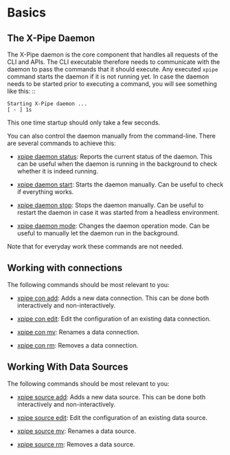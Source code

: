 # Basics


## The X-Pipe Daemon

The X-Pipe daemon is the core component that handles all requests of the CLI and APIs.
The CLI executable therefore needs to communicate with the daemon to pass the commands that it should execute.
Any executed ``xpipe`` command starts the daemon if it is not running yet.
In case the daemon needs to be started prior to executing a command, you will see something like this: ::

    Starting X-Pipe daemon ...
    [ - ] 1s

This one time startup should only take a few seconds.

You can also control the daemon manually from the command-line.
There are several commands to achieve this:

-  [xpipe daemon status](man/xpipe-daemon-status):
   Reports the current status of the daemon.
   This can be useful when the daemon is running in the background to check whether it is indeed running.

-  [xpipe daemon start](man/xpipe-daemon-start):
   Starts the daemon manually. Can be useful to check if everything works.

-  [xpipe daemon stop](man/xpipe-daemon-stop):
   Stops the daemon manually. Can be useful to restart the daemon
   in case it was started from a headless environment.

-  [xpipe daemon mode](man/xpipe-daemon-mode):
   Changes the daemon operation mode.
   Can be useful to manually let the daemon run in the background.

Note that for everyday work these commands are not needed.

## Working with connections

The following commands should be most relevant to you:

-  [xpipe con add](man/xpipe-store-add):
   Adds a new data connection.
   This can be done both interactively and non-interactively.

-  [xpipe con edit](man/xpipe-store-edit):
   Edit the configuration of an existing data connection.

-  [xpipe con mv](man/xpipe-store-mv):
   Renames a data connection.

-  [xpipe con rm](man/xpipe-store-rm):
   Removes a data connection.

## Working With Data Sources

The following commands should be most relevant to you:

-  [xpipe source add](man/xpipe-source-add):
   Adds a new data source.
   This can be done both interactively and non-interactively.

-  [xpipe source edit](man/xpipe-source-edit):
   Edit the configuration of an existing data source.

-  [xpipe source mv](man/xpipe-source-mv):
   Renames a data source.

-  [xpipe source rm](man/xpipe-source-rm):
   Removes a data source.

